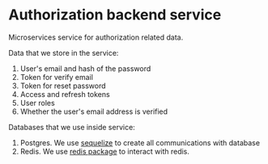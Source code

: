 # Authorization backend service

Microservices service for authorization related data.

Data that we store in the service:

1. User's email and hash of the password
2. Token for verify email
3. Token for reset password
4. Access and refresh tokens
5. User roles
6. Whether the user's email address is verified

Databases that we use inside service:

1. Postgres. We use [sequelize](https://sequelize.org/) to create all communications with database
2. Redis. We use [redis package](https://github.com/NodeRedis/node-redis) to interact with redis.
